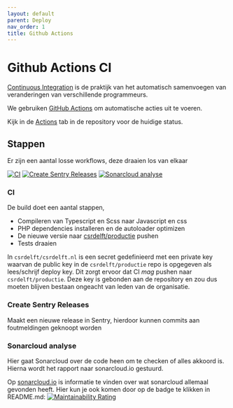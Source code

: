 ```yaml
---
layout: default
parent: Deploy
nav_order: 1
title: Github Actions
---
```


# Github Actions CI

[Continuous Integration](https://en.wikipedia.org/wiki/Continuous_integration) is de praktijk van het automatisch samenvoegen van veranderingen van verschillende programmeurs.

We gebruiken [GitHub Actions](https://docs.github.com/en/actions) om automatische acties uit te voeren.

Kijk in de [Actions](https://github.com/csrdelft/csrdelft.nl/actions) tab in de repository voor de huidige status.

## Stappen

Er zijn een aantal losse workflows, deze draaien los van elkaar

[![CI](https://github.com/csrdelft/csrdelft.nl/actions/workflows/ci.yml/badge.svg)](https://github.com/csrdelft/csrdelft.nl/actions/workflows/ci.yml)
[![Create Sentry Releases](https://github.com/csrdelft/csrdelft.nl/actions/workflows/sentry.yml/badge.svg)](https://github.com/csrdelft/csrdelft.nl/actions/workflows/sentry.yml)
[![Sonarcloud analyse](https://github.com/csrdelft/csrdelft.nl/actions/workflows/sonar.yml/badge.svg)](https://github.com/csrdelft/csrdelft.nl/actions/workflows/sonar.yml)

### CI

De build doet een aantal stappen,
* Compileren van Typescript en Scss naar Javascript en css
* PHP dependencies installeren en de autoloader optimizen
* De nieuwe versie naar [csrdelft/productie](https://github.com/csrdelft/productie) pushen
* Tests draaien

In `csrdelft/csrdelft.nl` is een secret gedefinieerd met een private key waarvan de public key in de `csrdelft/productie` repo is opgegeven als lees/schrijf deploy key. Dit zorgt ervoor dat CI _mag_ pushen naar `csrdelft/productie`. Deze key is gebonden aan de repository en zou dus moeten blijven bestaan ongeacht van leden van de organisatie.

### Create Sentry Releases

Maakt een nieuwe release in Sentry, hierdoor kunnen commits aan foutmeldingen geknoopt worden

### Sonarcloud analyse

Hier gaat Sonarcloud over de code heen om te checken of alles akkoord is. Hierna wordt het rapport naar sonarcloud.io gestuurd.

Op [sonarcloud.io](https://sonarcloud.io/dashboard?id=csrdelft_csrdelft.nl) is informatie te vinden over wat sonarcloud allemaal gevonden heeft. Hier kun je ook komen door op de badge te klikken in README.md: [![Maintainability Rating](https://sonarcloud.io/api/project_badges/measure?project=csrdelft_csrdelft.nl&metric=sqale_rating)](https://sonarcloud.io/dashboard?id=csrdelft_csrdelft.nl)

